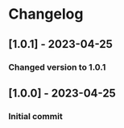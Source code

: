 # Changelog


## [1.0.1] - 2023-04-25

### Changed version to 1.0.1


## [1.0.0] - 2023-04-25

### Initial commit